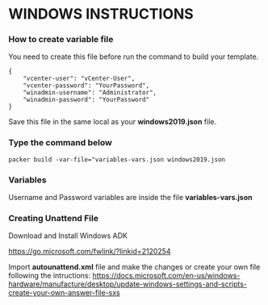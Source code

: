 # WINDOWS INSTRUCTIONS


### How to create variable file

You need to create this file before run the command to build your template.

```
{
    "vcenter-user": "vCenter-User",
    "vcenter-password": "YourPassword",
    "winadmin-username": "Administrator",
    "winadmin-password": "YourPassword"
}
```

Save this file in the same local as your **windows2019.json** file.

###  Type the command below

```
packer build -var-file="variables-vars.json windows2019.json
```

### Variables

Username and Password variables are inside the file **variables-vars.json**

### Creating Unattend File

Download and Install Windows ADK

https://go.microsoft.com/fwlink/?linkid=2120254

Import **autounattend.xml** file and make the changes or create your own file following the intructions: https://docs.microsoft.com/en-us/windows-hardware/manufacture/desktop/update-windows-settings-and-scripts-create-your-own-answer-file-sxs

